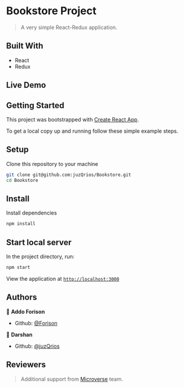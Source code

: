 # Bookstore Project

> A very simple React-Redux application.

<!-- ![Application Screenshot](./screenshot.png) -->

## Built With

- React
- Redux

## Live Demo

<!-- [Live on Heroku]() -->

## Getting Started

This project was bootstrapped with [Create React App](https://github.com/facebook/create-react-app).

To get a local copy up and running follow these simple example steps.

## Setup

Clone this repository to your machine

```bash
git clone git@github.com:juzQrios/Bookstore.git
cd Bookstore
```

## Install

Install dependencies

```bash
npm install
```

## Start local server

In the project directory, run:

```bash
npm start
```

View the application at [`http://localhost:3000`](http://localhost:3000)

## Authors

👤 **Addo Forison**

- Github: [@Forison](https://github.com/Forison)

👤 **Darshan**

- Github: [@juzQrios](https://github.com/juzQrios)

## Reviewers

> Additional support from [Microverse](https://www.microverse.org/) team.
